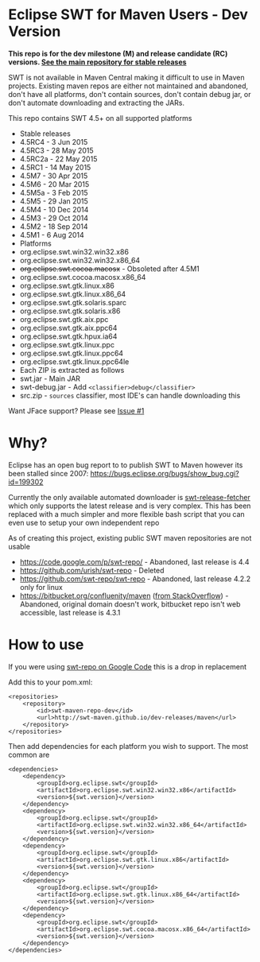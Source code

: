# Eclipse SWT for Maven Users - Dev Version

**This repo is for the dev milestone (M) and release candidate (RC) versions. [See the main repository for stable releases](http://github.com/swt-maven/swt-maven.github.io)**

SWT is not available in Maven Central making it difficult to use in Maven projects. Existing maven repos are either not maintained and abandoned, don't have all platforms, don't contain sources, don't contain debug jar, or don't automate downloading and extracting the JARs. 

This repo contains SWT 4.5+ on all supported platforms

 - Stable releases
  - 4.5RC4 - 3 Jun 2015
  - 4.5RC3 - 28 May 2015
  - 4.5RC2a - 22 May 2015
  - 4.5RC1 - 14 May 2015
  - 4.5M7 - 30 Apr 2015
  - 4.5M6 - 20 Mar 2015
  - 4.5M5a - 3 Feb 2015
  - 4.5M5 - 29 Jan 2015
  - 4.5M4 - 10 Dec 2014
  - 4.5M3 - 29 Oct 2014
  - 4.5M2 - 18 Sep 2014
  - 4.5M1 - 6 Aug 2014
 - Platforms
  - org.eclipse.swt.win32.win32.x86
  - org.eclipse.swt.win32.win32.x86_64  
  - ~~org.eclipse.swt.cocoa.macosx~~ - Obsoleted after 4.5M1
  - org.eclipse.swt.cocoa.macosx.x86_64
  - org.eclipse.swt.gtk.linux.x86
  - org.eclipse.swt.gtk.linux.x86_64
  - org.eclipse.swt.gtk.solaris.sparc
  - org.eclipse.swt.gtk.solaris.x86
  - org.eclipse.swt.gtk.aix.ppc
  - org.eclipse.swt.gtk.aix.ppc64
  - org.eclipse.swt.gtk.hpux.ia64
  - org.eclipse.swt.gtk.linux.ppc
  - org.eclipse.swt.gtk.linux.ppc64
  - org.eclipse.swt.gtk.linux.ppc64le
 - Each ZIP is extracted as follows
  - swt.jar - Main JAR
  - swt-debug.jar - Add `<classifier>debug</classifier>` 
  - src.zip - `sources` classifier, most IDE's can handle downloading this
 
Want JFace support? Please see [Issue #1](https://github.com/maven-eclipse/maven-eclipse.github.io/issues/1)
  
# Why?
Eclipse has an open bug report to to publish SWT to Maven however its been stalled since 2007: https://bugs.eclipse.org/bugs/show_bug.cgi?id=199302

Currently the only available automated downloader is [swt-release-fetcher](http://github.com/hennr/swt-release-fetcher) which only supports the latest release and is very complex. This has been replaced with a much simpler and more flexible bash script that you can even use to setup your own independent repo 

As of creating this project, existing public SWT maven repositories are not usable
 - https://code.google.com/p/swt-repo/ - Abandoned, last release is 4.4
 - https://github.com/urish/swt-repo - Deleted
 - https://github.com/swt-repo/swt-repo - Abandoned, last release 4.2.2 only for linux
 - https://bitbucket.org/confluenity/maven ([from StackOverflow](http://stackoverflow.com/a/19857630)) - Abandoned, original domain doesn't work, bitbucket repo isn't web accessible, last release is 4.3.1

# How to use
If you were using [swt-repo on Google Code](http://code.google.com/p/swt-repo/) this is a drop in replacement

Add this to your pom.xml:

```
<repositories>
	<repository>
		<id>swt-maven-repo-dev</id>
		<url>http://swt-maven.github.io/dev-releases/maven</url>
	</repository>
</repositories>
```

Then add dependencies for each platform you wish to support. The most common are

```
<dependencies>
	<dependency>
		<groupId>org.eclipse.swt</groupId>
		<artifactId>org.eclipse.swt.win32.win32.x86</artifactId>
		<version>${swt.version}</version>
	</dependency>
	<dependency>
		<groupId>org.eclipse.swt</groupId>
		<artifactId>org.eclipse.swt.win32.win32.x86_64</artifactId>
		<version>${swt.version}</version>
	</dependency>
	<dependency>
		<groupId>org.eclipse.swt</groupId>
		<artifactId>org.eclipse.swt.gtk.linux.x86</artifactId>
		<version>${swt.version}</version>
	</dependency>
	<dependency>
		<groupId>org.eclipse.swt</groupId>
		<artifactId>org.eclipse.swt.gtk.linux.x86_64</artifactId>
		<version>${swt.version}</version>
	</dependency>
	<dependency>
		<groupId>org.eclipse.swt</groupId>
		<artifactId>org.eclipse.swt.cocoa.macosx.x86_64</artifactId>
		<version>${swt.version}</version>
	</dependency>
</dependencies>
```

